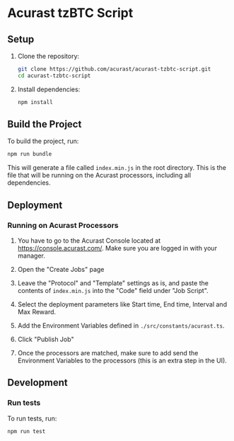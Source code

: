 # Acurast tzBTC Script

## Setup

1. Clone the repository:

   ```bash
   git clone https://github.com/acurast/acurast-tzbtc-script.git
   cd acurast-tzbtc-script
   ```

2. Install dependencies:
   ```bash
   npm install
   ```

## Build the Project

To build the project, run:

```bash
npm run bundle
```

This will generate a file called `index.min.js` in the root directory. This is the file that will be running on the Acurast processors, including all dependencies.

## Deployment

### Running on Acurast Processors

1. You have to go to the Acurast Console located at https://console.acurast.com/. Make sure you are logged in with your manager.

2. Open the "Create Jobs" page

3. Leave the "Protocol" and "Template" settings as is, and paste the contents of `index.min.js` into the "Code" field under "Job Script".

4. Select the deployment parameters like Start time, End time, Interval and Max Reward.

5. Add the Environment Variables defined in `./src/constants/acurast.ts`.

6. Click "Publish Job"

7. Once the processors are matched, make sure to add send the Environment Variables to the processors (this is an extra step in the UI).

## Development

### Run tests

To run tests, run:

```bash
npm run test
```
